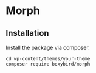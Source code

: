# Morph

## Installation

Install the package via composer.

```
cd wp-content/themes/your-theme
composer require boxybird/morph
```

